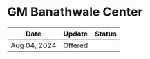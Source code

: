 # GM Banathwale Center

| Date         | Update  | Status |
| ------------ | ------- | ------ |
| Aug 04, 2024 | Offered |        |
